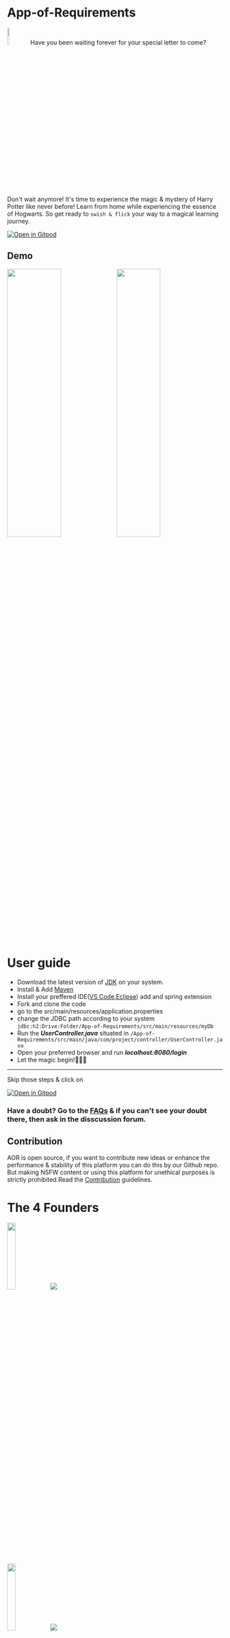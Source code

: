 # App-of-Requirements 

[<img src='https://i.pinimg.com/564x/c6/85/7a/c6857a6e89e75a18c7cd247b0d050115.jpg' width=10% height=10% />](https://i.pinimg.com/564x/c6/85/7a/c6857a6e89e75a18c7cd247b0d050115.jpg)
  Have you been waiting forever for your special letter to come? Don't wait anymore! It's time to experience the magic & mystery of Harry Potter like never before! Learn from home while experiencing the essence of Hogwarts. So get ready to `swish & flick` your way to a magical learning journey.

[![Open in Gitpod](https://gitpod.io/button/open-in-gitpod.svg)](https://gitpod.io/#https://github.com/amelia2802/SIT_NEST-App-of-Requirements)

## Demo
<img src="https://user-images.githubusercontent.com/49182604/186371073-0065b953-e052-4611-b6a5-284860d873db.png" width="50%" height="40%"> <img src="https://user-images.githubusercontent.com/49182604/186371106-9b8d23e1-d201-4a8e-8128-d45d2ea6d233.png" width="45%" height="40%">                                                                                                                                 
# User guide
- Download  the latest version of [JDK](https://www.oracle.com/java/technologies/downloads/) on your system.
- Install & Add [Maven](https://docs.spring.io/spring-boot/docs/current/reference/html/getting-started.html)
- Install your preffered IDE([VS Code](https://code.visualstudio.com/download),[Eclipse](https://www.eclipse.org/downloads/)) add and spring extension
- Fork and clone the code
- go to the src/main/resources/application.properties
- change the JDBC path according to your system
  ``` jdbc:h2:Drive:Folder/App-of-Requirements/src/main/resources/myDb ```
- Run the **_UserController.java_**  situated in ```/App-of-Requirements/src/main/java/com/project/controller/UserController.java```
- Open your preferred browser and run **_localhost:8080/login_**
- Let the magic begin!🧙🏻‍♂️

<hr>
Skip those steps & click on 

[![Open in Gitpod](https://gitpod.io/button/open-in-gitpod.svg)](https://gitpod.io/#https://github.com/amelia2802/SIT_NEST-App-of-Requirements)

### Have a doubt? Go to the [FAQs](https://github.com/amelia2802/App-of-Requirements/blob/master/faq.md) & if you can't see your doubt there, then ask in the disscussion forum.

## Contribution 

AOR is open source, if you want to contribute new ideas or enhance the performance & stability of this platform you can do this by our Github repo. But making NSFW content or using this platform for unethical purposes is strictly prohibited.Read the [Contribution](https://github.com/amelia2802/App-of-Requirements/blob/master/CONTRIBUTING.md) guidelines.


# The 4 Founders
<img src='https://user-images.githubusercontent.com/49182604/171004777-3334822b-3484-42f7-ba61-75d3ac0e306e.png' width=20%><a href="https://www.linkedin.com/in/diptiman-majumdar-693769194/" target="_blank"><img src="https://img.shields.io/badge/diptiman-majumder-%230077B5.svg?&style=for-the-badge&logo=linkedin&logoColor=white"></a>

<img src='https://user-images.githubusercontent.com/49182604/171005673-6311fd3b-20e7-44cb-869a-33e7e6834f96.png' width=20%><a href="https://www.linkedin.com/in/arnab-roy-0067221a1/" target="_blank"><img src="https://img.shields.io/badge/arnab-roy-%230077B5.svg?&style=for-the-badge&logo=linkedin&logoColor=white"></a>
  
<img src='https://user-images.githubusercontent.com/49182604/171006320-d03feb08-f84b-4425-86cf-6ac41933e656.png' width=20%><a href="https://www.linkedin.com/in/arghadip-bagchi-460480176/" target="_blank"><img src="https://img.shields.io/badge/arghadip-bagchi-%230077B5.svg?&style=for-the-badge&logo=linkedin&logoColor=white"></a>

<img src='https://user-images.githubusercontent.com/49182604/171006494-4798251f-7172-4064-bdc2-e56b04c7ba55.png' width=20%><a href="https://www.linkedin.com/in/amelia-dutta-40bb8a17b/" target="_blank"><img src="https://img.shields.io/badge/amelia-dutta-%230077B5.svg?&style=for-the-badge&logo=linkedin&logoColor=white"></a>

# Dumbledore's Army 🧙🏻‍♂️

Thanks a lot to the members of Dumbledore's Army for spending your time helping AOR to grow . Thanks a lot! 10 points to each of you 😉🍻

[![Contributors](https://contrib.rocks/image?repo=amelia2802/App-of-Requirements)](https://github.com/amelia2802/App-of-Requirements/graphs/contributors)
 

# Support Us
If you like it give it a 🌟
